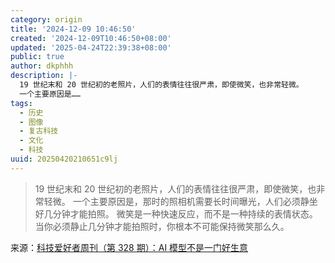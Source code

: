 ```yaml
---
category: origin
title: '2024-12-09 10:46:50'
created: '2024-12-09T10:46:50+08:00'
updated: '2025-04-24T22:39:38+08:00'
public: true
author: dkphhh
description: |-
  19 世纪末和 20 世纪初的老照片，人们的表情往往很严肃，即使微笑，也非常轻微。
  一个主要原因是……
tags:
  - 历史
  - 图像
  - 复古科技
  - 文化
  - 科技
uuid: 20250420210651c9lj
---
```


> 19 世纪末和 20 世纪初的老照片，人们的表情往往很严肃，即使微笑，也非常轻微。
> 一个主要原因是，那时的照相机需要长时间曝光，人们必须静坐好几分钟才能拍照。
> 微笑是一种快速反应，而不是一种持续的表情状态。当你必须静止几分钟才能拍照时，你根本不可能保持微笑那么久。

来源：[科技爱好者周刊（第 328 期）：AI 模型不是一门好生意](https://www.ruanyifeng.com/blog/2024/12/weekly-issue-328.html)
